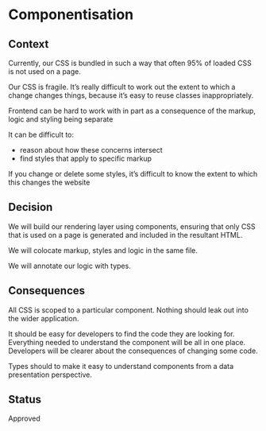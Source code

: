 # Componentisation

## Context

Currently, our CSS is bundled in such a way that often 95% of loaded CSS is not used on a page.

Our CSS is fragile. It’s really difficult to work out the extent to which a change changes things, because it’s easy to reuse classes inappropriately.

Frontend can be hard to work with in part as a consequence of the markup, logic and styling being separate

It can be difficult to:

-   reason about how these concerns intersect
-   find styles that apply to specific markup

If you change or delete some styles, it’s difficult to know the extent to which this changes the website

## Decision

We will build our rendering layer using components, ensuring that only CSS that is used on a page is generated and included in the resultant HTML.

We will colocate markup, styles and logic in the same file.

We will annotate our logic with types.

## Consequences

All CSS is scoped to a particular component. Nothing should leak out into the wider application.

It should be easy for developers to find the code they are looking for. Everything needed to understand the component will be all in one place. Developers will be clearer about the consequences of changing some code.

Types should to make it easy to understand components from a data presentation perspective.

## Status

Approved

